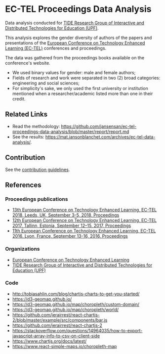 # EC-TEL Proceedings Data Analysis

Data analysis conducted for [TIDE Research Group of Interactive and Distributed Technologies for Education (UPF)](https://www.upf.edu/web/tide).

This analysis explores the gender diversity of authors of the papers and presentations of the [European Conference on Technology Enhanced Learning (EC-TEL)](http://www.ec-tel.eu/) conferences and proceedings.

The data was gathered from the proceedings books available on the conference's website.

- We used binary values for gender: male and female authors;</li>
- Fields of research and work were separated in two (2) broad categories: engineering and social sciences;</li>
- For simplicity's sake, we only used the first university or institution mentioned when a researcher/academic listed more than one in their credit.</li>


## Related Links

- Read the methodology: <https://github.com/jansensan/ec-tel-proceedings-data-analysis/blob/master/report/report.md>
- See the results: <https://mat.jansonblanchet.com/archives/ec-tel-data-analysis/>.


## Contribution

See the [contribution guidelines](./contributing.md).


## References

### Proceedings publications

- [13th European Conference on Technology Enhanced Learning, EC-TEL 2018, Leeds, UK, September 3-5, 2018, Proceedings](https://link.springer.com/book/10.1007/978-3-319-98572-5)
- [12th European Conference on Technology Enhanced Learning, EC-TEL 2017, Tallinn, Estonia, September 12–15, 2017, Proceedings](https://link.springer.com/book/10.1007/978-3-319-66610-5)
- [11th European Conference on Technology Enhanced Learning, EC-TEL 2016, Lyon, France, September 13-16, 2016, Proceedings](https://link.springer.com/book/10.1007%2F978-3-319-45153-4)


### Organizations

- [European Conference on Technology Enhanced Learning](http://www.ec-tel.eu/)
- [TIDE Research Group of Interactive and Distributed Technologies for Education (UPF)](https://www.upf.edu/web/tide)


### Code

- <http://tobiasahlin.com/blog/chartjs-charts-to-get-you-started/>
- <https://d3-geomap.github.io/>
- <https://d3-geomap.github.io/map/choropleth/custom-domain/>
- <https://d3-geomap.github.io/map/choropleth/world/>
- <https://github.com/jerairrest/react-chartjs-2/blob/master/example/src/components/bar.js>
- <https://github.com/jerairrest/react-chartjs-2>
- <https://stackoverflow.com/questions/14964035/how-to-export-javascript-array-info-to-csv-on-client-side>
- <https://www.chartjs.org/docs/latest/>
- <https://www.react-simple-maps.io/choropleth-map>
